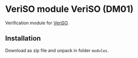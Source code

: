 VeriSO module VeriSO (DM01)
===========================
 
Verification module for [VeriSO](https://github.com/veriso/veriso).


Installation
------------

Download as zip file and unpack in folder `modules`.
